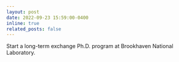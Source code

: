 ```yaml
---
layout: post
date: 2022-09-23 15:59:00-0400
inline: true
related_posts: false
---
```

Start a long-term exchange Ph.D. program at Brookhaven National Laboratory.
